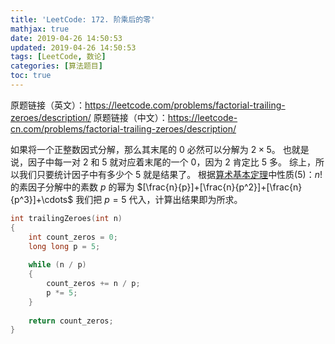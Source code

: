 ```yaml
---
title: 'LeetCode: 172. 阶乘后的零'
mathjax: true
date: 2019-04-26 14:50:53
updated: 2019-04-26 14:50:53
tags: [LeetCode, 数论]
categories: [算法题目]
toc: true
---
```




原题链接（英文）：https://leetcode.com/problems/factorial-trailing-zeroes/description/
原题链接（中文）：https://leetcode-cn.com/problems/factorial-trailing-zeroes/description/


如果将一个正整数因式分解，那么其末尾的 $0$ 必然可以分解为 $2\times 5$。
也就是说，因子中每一对 $2$ 和 $5$ 就对应着末尾的一个 $0$，因为 $2$ 肯定比 $5$ 多。
综上，所以我们只要统计因子中有多少个 $5$ 就是结果了。
根据[算术基本定理](https://gukaifeng.me/2018/10/04/%E7%AE%97%E6%9C%AF%E5%9F%BA%E6%9C%AC%E5%AE%9A%E7%90%86/)中性质(5)：$n!$ 的素因子分解中的素数 $p$ 的幂为 $[\frac{n}{p}]+[\frac{n}{p^2}]+[\frac{n}{p^3}]+\cdots$
我们把 $p=5$ 代入，计算出结果即为所求。<!--more-->

```C
int trailingZeroes(int n)
{
    int count_zeros = 0;
    long long p = 5;
    
    while (n / p)
    {
        count_zeros += n / p;
        p *= 5;
    }
    
    return count_zeros;
}
```